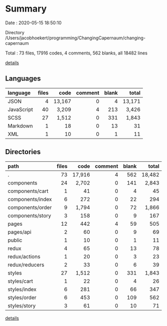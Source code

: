 # Summary

Date : 2020-05-15 18:50:10

Directory /Users/jacobhoekert/programming/ChangingCapernaum/changing-capernaum

Total : 73 files,  17916 codes, 4 comments, 562 blanks, all 18482 lines

[details](details.md)

## Languages
| language | files | code | comment | blank | total |
| :--- | ---: | ---: | ---: | ---: | ---: |
| JSON | 4 | 13,167 | 0 | 4 | 13,171 |
| JavaScript | 40 | 3,209 | 4 | 213 | 3,426 |
| SCSS | 27 | 1,512 | 0 | 331 | 1,843 |
| Markdown | 1 | 18 | 0 | 13 | 31 |
| XML | 1 | 10 | 0 | 1 | 11 |

## Directories
| path | files | code | comment | blank | total |
| :--- | ---: | ---: | ---: | ---: | ---: |
| . | 73 | 17,916 | 4 | 562 | 18,482 |
| components | 24 | 2,702 | 0 | 141 | 2,843 |
| components/cart | 1 | 41 | 0 | 4 | 45 |
| components/index | 6 | 272 | 0 | 22 | 294 |
| components/order | 9 | 1,794 | 0 | 72 | 1,866 |
| components/story | 3 | 158 | 0 | 9 | 167 |
| pages | 12 | 442 | 4 | 59 | 505 |
| pages/api | 2 | 60 | 0 | 9 | 69 |
| public | 1 | 10 | 0 | 1 | 11 |
| redux | 4 | 65 | 0 | 13 | 78 |
| redux/actions | 1 | 20 | 0 | 3 | 23 |
| redux/reducers | 2 | 33 | 0 | 6 | 39 |
| styles | 27 | 1,512 | 0 | 331 | 1,843 |
| styles/cart | 1 | 22 | 0 | 4 | 26 |
| styles/index | 6 | 281 | 0 | 66 | 347 |
| styles/order | 6 | 453 | 0 | 109 | 562 |
| styles/story | 3 | 61 | 0 | 10 | 71 |

[details](details.md)